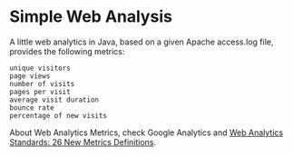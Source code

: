# Simple Web Analysis

A little web analytics in Java, based on a given Apache access.log file, provides the following metrics:

    unique visitors
    page views
    number of visits
    pages per visit
    average visit duration
    bounce rate
    percentage of new visits

About Web Analytics Metrics, check Google Analytics and [Web Analytics Standards: 26 New Metrics Definitions](http://www.kaushik.net/avinash/web-analytics-standards-26-new-metrics-definitions/).